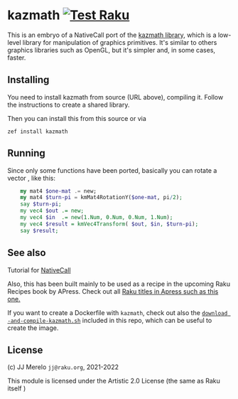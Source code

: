 # kazmath [![Test Raku](https://github.com/JJ/raku-kazmath/actions/workflows/test.yaml/badge.svg)](https://github.com/JJ/raku-kazmath/actions/workflows/test.yaml)

This is an embryo of a NativeCall port of the [kazmath 
library](https://github.com/Kazade/kazmath), which is a low-level library for
 manipulation of graphics primitives. It's  similar to others graphics
  libraries such as OpenGL, but it's simpler and, in some cases, faster. 

## Installing

You need to install kazmath from source (URL above), compiling it. Follow the
 instructions to create a shared library.
 
Then you can install this from this source or via
 
    zef install kazmath

## Running

Since only some functions have been ported, basically you can rotate a vector
, like this:

```raku
    my mat4 $one-mat .= new;
    my mat4 $turn-pi = kmMat4RotationY($one-mat, pi/2);
    say $turn-pi;
    my vec4 $out .= new;
    my vec4 $in  .= new(1.Num, 0.Num, 0.Num, 1.Num);
    my vec4 $result = kmVec4Transform( $out, $in, $turn-pi);
    say $result;
```

## See also

Tutorial for [NativeCall](https://docs.raku.org/language/nativecall)

Also, this has been built mainly to be used as a recipe in the upcoming Raku
 Recipes book by APress. Check out all [Raku titles in Apress such as this one.
 ](https://www.apress.com/gp/book/9781484249550)
 
If you want to create a Dockerfile with `kazmath`, check out also the [`download
-and-compile-kazmath.sh`](download-and-compile-kazmath.sh) included in this
 repo, which can be useful to create the image.

## License

(c) JJ Merelo `jj@raku.org`, 2021-2022
 
This module is licensed under the Artistic 2.0 License (the same as Raku itself
)

